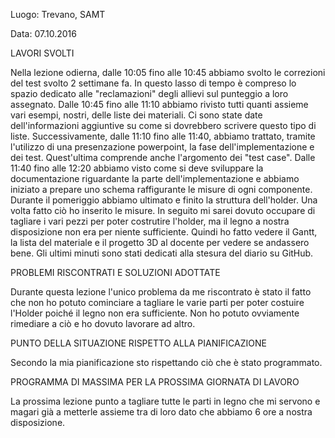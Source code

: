 Luogo: Trevano, SAMT

Data: 07.10.2016

LAVORI SVOLTI

Nella lezione odierna, dalle 10:05 fino alle 10:45 abbiamo svolto le correzioni del test svolto 2 settimane fa. In questo lasso di tempo è compreso lo spazio dedicato alle "reclamazioni" degli allievi sul punteggio a loro assegnato. 
Dalle 10:45 fino alle 11:10 abbiamo rivisto tutti quanti assieme vari esempi, nostri, delle liste dei materiali. Ci sono state date dell'informazioni aggiuntive su come si dovrebbero scrivere questo tipo di liste. 
Successivamente, dalle 11:10 fino alle 11:40, abbiamo trattato, tramite l'utilizzo di una presenzazione powerpoint, la fase dell'implementazione e dei test. Quest'ultima comprende anche l'argomento dei "test case". 
Dalle 11:40 fino alle 12:20 abbiamo visto come si deve sviluppare la documentazione riguardante la parte dell'implementazione e abbiamo iniziato a prepare uno schema raffigurante le misure di ogni componente.
Durante il pomeriggio abbiamo ultimato e finito la struttura dell'holder. Una volta fatto ciò ho inserito le misure. In seguito mi sarei dovuto occupare di tagliare i vari pezzi per poter costrutire l'holder, ma il legno a nostra disposizione non era per niente sufficiente. Quindi ho fatto vedere il Gantt, la lista del materiale e il progetto 3D al docente per vedere se andassero bene. Gli ultimi minuti sono stati dedicati alla stesura del diario su GitHub.

PROBLEMI RISCONTRATI E SOLUZIONI ADOTTATE

Durante questa lezione l'unico problema da me riscontrato è stato il fatto che non ho potuto cominciare a tagliare le varie parti per poter costuire l'Holder poiché il legno non era sufficiente. Non ho potuto ovviamente rimediare a ciò e ho dovuto lavorare ad altro. 

PUNTO DELLA SITUAZIONE RISPETTO ALLA PIANIFICAZIONE

Secondo la mia pianificazione sto rispettando ciò che è stato programmato.

PROGRAMMA DI MASSIMA PER LA PROSSIMA GIORNATA DI LAVORO

La prossima lezione punto a tagliare tutte le parti in legno che mi servono e magari già a metterle assieme tra di loro dato che abbiamo 6 ore a nostra disposizione.

